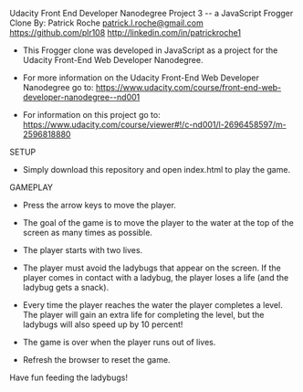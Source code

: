Udacity Front End Developer Nanodegree Project 3 -- a JavaScript Frogger Clone
By: Patrick Roche
    patrick.l.roche@gmail.com
    https://github.com/plr108
    http://linkedin.com/in/patrickroche1

* This Frogger clone was developed in JavaScript as a project for the 
  Udacity Front-End Web Developer Nanodegree.  

* For more information on the Udacity Front-End Web Developer Nanodegree go to:
  https://www.udacity.com/course/front-end-web-developer-nanodegree--nd001

* For information on this project go to:
  https://www.udacity.com/course/viewer#!/c-nd001/l-2696458597/m-2596818880
 
SETUP

* Simply download this repository and open index.html to play the game.

GAMEPLAY

* Press the arrow keys to move the player.

* The goal of the game is to move the player to the water at the top of the screen 
  as many times as possible.

* The player starts with two lives.  

* The player must avoid the ladybugs that appear on the screen.  If the player
  comes in contact with a ladybug, the player loses a life (and the ladybug gets
  a snack).

* Every time the player reaches the water the player completes a level.  
  The player will gain an extra life for completing the level, but the 
  ladybugs will also speed up by 10 percent!

* The game is over when the player runs out of lives.

* Refresh the browser to reset the game.

Have fun feeding the ladybugs!